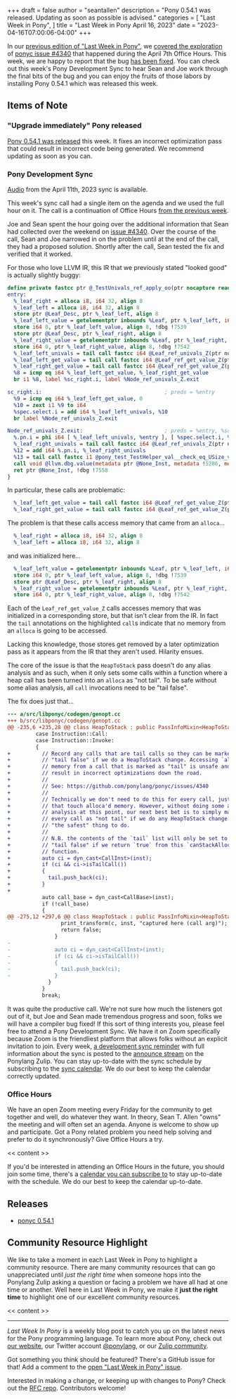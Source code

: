 +++
draft = false
author = "seantallen"
description = "Pony 0.54.1 was released. Updating as soon as possible is advised."
categories = [
    "Last Week in Pony",
]
title = "Last Week in Pony April 16, 2023"
date = "2023-04-16T07:00:06-04:00"
+++

In our [previous edition of "Last Week in Pony"](https://www.ponylang.io/blog/2023/04/last-week-in-pony-april-9-2023/), we [covered the exploration](https://www.ponylang.io/blog/2023/04/last-week-in-pony-april-9-2023/#office-hours) of [ponyc issue #4340](https://github.com/ponylang/ponyc/issues/4340) that happened during the April 7th Office Hours. This week, we are happy to report that the bug [has been fixed](https://github.com/ponylang/ponyc/pull/4341). You can check out this week's Pony Development Sync to hear Sean and Joe work through the final bits of the bug and you can enjoy the fruits of those labors by installing Pony 0.54.1 which was released this week.

<!-- more -->

## Items of Note

### "Upgrade immediately" Pony released

[Pony 0.54.1 was released](https://github.com/ponylang/ponyc/releases/tag/0.54.1) this week. It fixes an incorrect optimization pass that could result in incorrect code being generated. We recommend updating as soon as you can.

### Pony Development Sync

[Audio](https://sync-recordings.ponylang.io/r/2023_04_11.m4a) from the April 11th, 2023 sync is available.

This week's sync call had a single item on the agenda and we used the full hour on it. The call is a continuation of Office Hours [from the previous week](https://www.ponylang.io/blog/2023/04/last-week-in-pony-april-9-2023/#office-hours).

Joe and Sean spent the hour going over the additional information that Sean had collected over the weekend on [issue #4340](https://github.com/ponylang/ponyc/issues/4340). Over the course of the call, Sean and Joe narrowed in on the problem until at the end of the call, they had a proposed solution. Shortly after the call, Sean tested the fix and verified that it worked.

For those who love LLVM IR, this IR that we previously stated "looked good" is actually slightly buggy:

```llvm
define private fastcc ptr @_TestUnivals_ref_apply_oo(ptr nocapture readnone %this, ptr nocapture readonly dereferenceable(24) %h) unnamed_addr !dbg !7533 !pony.abi !4 {
entry:
  %_leaf_right = alloca i8, i64 32, align 8
  %_leaf_left = alloca i8, i64 32, align 8
  store ptr @Leaf_Desc, ptr %_leaf_left, align 8
  %_leaf_left_value = getelementptr inbounds %Leaf, ptr %_leaf_left, i64 0, i32 1, !dbg !7539
  store i64 0, ptr %_leaf_left_value, align 8, !dbg !7539
  store ptr @Leaf_Desc, ptr %_leaf_right, align 8
  %_leaf_right_value = getelementptr inbounds %Leaf, ptr %_leaf_right, i64 0, i32 1, !dbg !7542
  store i64 0, ptr %_leaf_right_value, align 8, !dbg !7542
  %_leaf_left_univals = tail call fastcc i64 @Leaf_ref_univals_Z(ptr nonnull %_leaf_left), !dbg !7547
  %_leaf_left_get_value = tail call fastcc i64 @Leaf_ref_get_value_Z(ptr nonnull %_leaf_left), !dbg !7548
  %_leaf_right_get_value = tail call fastcc i64 @Leaf_ref_get_value_Z(ptr nonnull %_leaf_right), !dbg !7549
  %8 = icmp eq i64 %_leaf_left_get_value, %_leaf_right_get_value
  br i1 %8, label %sc_right.i, label %Node_ref_univals_Z.exit

sc_right.i:                                       ; preds = %entry
  %9 = icmp eq i64 %_leaf_left_get_value, 0
  %10 = zext i1 %9 to i64
  %spec.select.i = add i64 %_leaf_left_univals, %10
  br label %Node_ref_univals_Z.exit

Node_ref_univals_Z.exit:                          ; preds = %entry, %sc_right.i
  %.pn.i = phi i64 [ %_leaf_left_univals, %entry ], [ %spec.select.i, %sc_right.i ]
  %_leaf_right_univals = tail call fastcc i64 @Leaf_ref_univals_Z(ptr nonnull %_leaf_right), !dbg !7550
  %12 = add i64 %.pn.i, %_leaf_right_univals
  %13 = tail call fastcc i1 @pony_test_TestHelper_val__check_eq_USize_val_oZZoob(ptr nonnull %h, ptr nonnull @19, i64 3, i64 %12, ptr nonnull @39, ptr nonnull @"$1$0_Inst"), !dbg !7555
  call void @llvm.dbg.value(metadata ptr @None_Inst, metadata !5286, metadata !DIExpression()), !dbg !7556
  ret ptr @None_Inst, !dbg !7558
}
```

In particular, these calls are problematic:

```llvm
  %_leaf_left_get_value = tail call fastcc i64 @Leaf_ref_get_value_Z(ptr nonnull %_leaf_left), !dbg !7548
  %_leaf_right_get_value = tail call fastcc i64 @Leaf_ref_get_value_Z(ptr nonnull %_leaf_right), !dbg !7549
```

The problem is that these calls access memory that came from an `alloca`...

```llvm
  %_leaf_right = alloca i8, i64 32, align 8
  %_leaf_left = alloca i8, i64 32, align 8
```

and was initialized here...

```llvm
  %_leaf_left_value = getelementptr inbounds %Leaf, ptr %_leaf_left, i64 0, i32 1, !dbg !7539
  store i64 0, ptr %_leaf_left_value, align 8, !dbg !7539
  store ptr @Leaf_Desc, ptr %_leaf_right, align 8
  %_leaf_right_value = getelementptr inbounds %Leaf, ptr %_leaf_right, i64 0, i32 1, !dbg !7542
  store i64 0, ptr %_leaf_right_value, align 8, !dbg !7542
```

Each of the `Leaf_ref_get_value_Z` calls accesses memory that was initialized in a corresponding store, but that isn't clear from the IR. In fact the `tail` annotations on the highlighted `call`s indicate that no memory from an `alloca` is going to be accessed.

Lacking this knowledge, those stores get removed by a later optimization pass as it appears from the IR that they aren't used. Hilarity ensues.

The core of the issue is that the `HeapToStack` pass doesn't do any alias analysis and as such, when it only sets some calls within a function where a heap call has been turned into an `alloca` as "not tail". To be safe without some alias analysis, all `call` invocations need to be "tail false".

The fix does just that...

```diff
--- a/src/libponyc/codegen/genopt.cc
+++ b/src/libponyc/codegen/genopt.cc
@@ -235,6 +235,28 @@ class HeapToStack : public PassInfoMixin<HeapToStack>
         case Instruction::Call:
         case Instruction::Invoke:
         {
+          // Record any calls that are tail calls so they can be marked as
+          // "tail false" if we do a HeapToStack change. Accessing `alloca`
+          // memory from a call that is marked as "tail" is unsafe and can
+          // result in incorrect optimizations down the road.
+          //
+          // See: https://github.com/ponylang/ponyc/issues/4340
+          //
+          // Technically we don't need to do this for every call, just calls
+          // that touch alloca'd memory. However, without doing some alias
+          // analysis at this point, our next best bet is to simply mark
+          // every call as "not tail" if we do any HeapToStack change. It's
+          // "the safest" thing to do.
+          //
+          // N.B. the contents of the `tail` list will only be set to
+          // "tail false" if we return `true` from this `canStackAlloc`
+          // function.
+          auto ci = dyn_cast<CallInst>(inst);
+          if (ci && ci->isTailCall())
+          {
+            tail.push_back(ci);
+          }
+
           auto call_base = dyn_cast<CallBase>(inst);
           if (!call_base)
           {
@@ -275,12 +297,6 @@ class HeapToStack : public PassInfoMixin<HeapToStack>
                 print_transform(c, inst, "captured here (call arg)");
                 return false;
               }
-
-              auto ci = dyn_cast<CallInst>(inst);
-              if (ci && ci->isTailCall())
-              {
-                tail.push_back(ci);
-              }
             }
           }
           break;
```

It was quite the productive call. We're not sure how much the listeners got out of it, but Joe and Sean made tremendous progress and soon, folks we will have a compiler bug fixed! If this sort of thing interests you, please feel free to attend a Pony Development Sync. We have it on Zoom specifically because Zoom is the friendliest platform that allows folks without an explicit invitation to join. Every week, [a development sync reminder](https://ponylang.zulipchat.com/#narrow/stream/189932-announce/topic/Sync.20Reminder) with full information about the sync is posted to the [announce stream](https://ponylang.zulipchat.com/#narrow/stream/189932-announce) on the Ponylang Zulip. You can stay up-to-date with the sync schedule by subscribing to the [sync calendar](https://calendar.google.com/calendar/ical/59jcru6f50mrpqbm7em4iclnkk%40group.calendar.google.com/public/basic.ics). We do our best to keep the calendar correctly updated.

### Office Hours

We have an open Zoom meeting every Friday for the community to get together and well, do whatever they want. In theory, Sean T. Allen "owns" the meeting and will often set an agenda. Anyone is welcome to show up and participate. Got a Pony related problem you need help solving and prefer to do it synchronously? Give Office Hours a try.

<< content >>

If you'd be interested in attending an Office Hours in the future, you should join some time, there's a [calendar you can subscribe to](https://calendar.google.com/calendar/ical/4465e68ae24131ae00461a40893f2637a2c9ac510e311a44ff78680e2f183ce3%40group.calendar.google.com/public/basic.ics) to stay up-to-date with the schedule. We do our best to keep the calendar up-to-date.

## Releases

- [ponyc 0.54.1](https://github.com/ponylang/ponyc/releases/tag/0.54.1)

## Community Resource Highlight

We like to take a moment in each Last Week in Pony to highlight a community resource. There are many community resources that can go unappreciated until _just the right time_ when someone hops into the Ponylang Zulip asking a question or facing a problem we have all had at one time or another. Well here in Last Week in Pony, we make it **just the right time** to highlight one of our excellent community resources.

<< content >>

---

_Last Week In Pony_ is a weekly blog post to catch you up on the latest news for the Pony programming language. To learn more about Pony, check out [our website](https://ponylang.io), our Twitter account [@ponylang](https://twitter.com/ponylang), or our [Zulip community](https://ponylang.zulipchat.com).

Got something you think should be featured? There's a GitHub issue for that! Add a comment to the [open "Last Week in Pony" issue](https://github.com/ponylang/ponylang.github.io/issues?q=is%3Aissue+is%3Aopen+label%3Alast-week-in-pony).

Interested in making a change, or keeping up with changes to Pony? Check out the [RFC repo](https://github.com/ponylang/rfcs). Contributors welcome!
